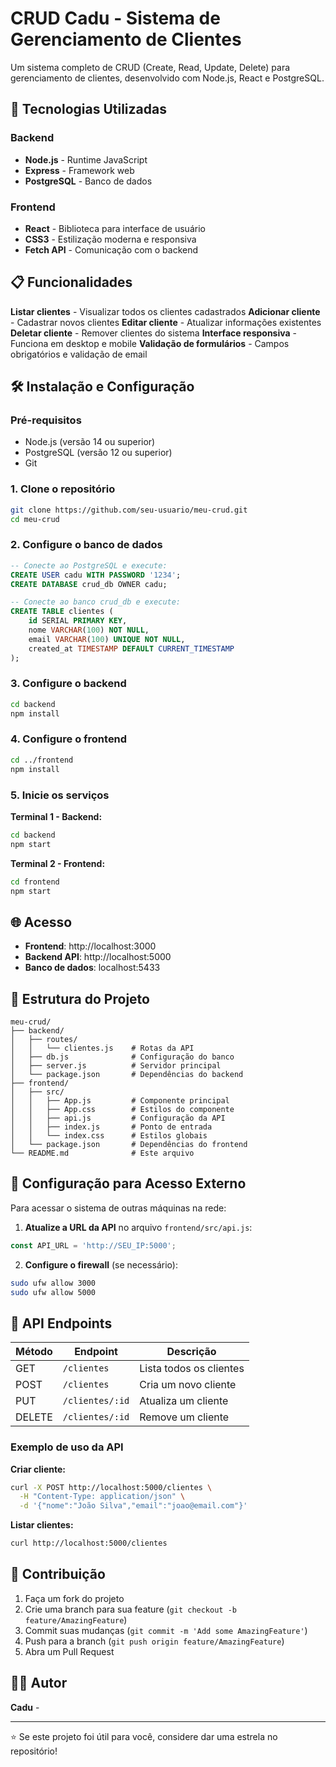 # CRUD Cadu - Sistema de Gerenciamento de Clientes

Um sistema completo de CRUD (Create, Read, Update, Delete) para gerenciamento de clientes, desenvolvido com Node.js, React e PostgreSQL.

## 🚀 Tecnologias Utilizadas

### Backend
- **Node.js** - Runtime JavaScript
- **Express** - Framework web
- **PostgreSQL** - Banco de dados


### Frontend
- **React** - Biblioteca para interface de usuário
- **CSS3** - Estilização moderna e responsiva
- **Fetch API** - Comunicação com o backend

## 📋 Funcionalidades

 **Listar clientes** - Visualizar todos os clientes cadastrados
**Adicionar cliente** - Cadastrar novos clientes
**Editar cliente** - Atualizar informações existentes
 **Deletar cliente** - Remover clientes do sistema
 **Interface responsiva** - Funciona em desktop e mobile
 **Validação de formulários** - Campos obrigatórios e validação de email


## 🛠️ Instalação e Configuração

### Pré-requisitos
- Node.js (versão 14 ou superior)
- PostgreSQL (versão 12 ou superior)
- Git

### 1. Clone o repositório
```bash
git clone https://github.com/seu-usuario/meu-crud.git
cd meu-crud
```

### 2. Configure o banco de dados
```sql
-- Conecte ao PostgreSQL e execute:
CREATE USER cadu WITH PASSWORD '1234';
CREATE DATABASE crud_db OWNER cadu;

-- Conecte ao banco crud_db e execute:
CREATE TABLE clientes (
    id SERIAL PRIMARY KEY,
    nome VARCHAR(100) NOT NULL,
    email VARCHAR(100) UNIQUE NOT NULL,
    created_at TIMESTAMP DEFAULT CURRENT_TIMESTAMP
);
```

### 3. Configure o backend
```bash
cd backend
npm install
```

### 4. Configure o frontend
```bash
cd ../frontend
npm install
```

### 5. Inicie os serviços

**Terminal 1 - Backend:**
```bash
cd backend
npm start
```

**Terminal 2 - Frontend:**
```bash
cd frontend
npm start
```

## 🌐 Acesso

- **Frontend**: http://localhost:3000
- **Backend API**: http://localhost:5000
- **Banco de dados**: localhost:5433

## 📁 Estrutura do Projeto

```
meu-crud/
├── backend/
│   ├── routes/
│   │   └── clientes.js    # Rotas da API
│   ├── db.js              # Configuração do banco
│   ├── server.js          # Servidor principal
│   └── package.json       # Dependências do backend
├── frontend/
│   ├── src/
│   │   ├── App.js         # Componente principal
│   │   ├── App.css        # Estilos do componente
│   │   ├── api.js         # Configuração da API
│   │   ├── index.js       # Ponto de entrada
│   │   └── index.css      # Estilos globais
│   └── package.json       # Dependências do frontend
└── README.md              # Este arquivo
```

## 🔧 Configuração para Acesso Externo

Para acessar o sistema de outras máquinas na rede:

1. **Atualize a URL da API** no arquivo `frontend/src/api.js`:
```javascript
const API_URL = 'http://SEU_IP:5000';
```

2. **Configure o firewall** (se necessário):
```bash
sudo ufw allow 3000
sudo ufw allow 5000
```

## 📝 API Endpoints

| Método | Endpoint | Descrição |
|--------|----------|-----------|
| GET | `/clientes` | Lista todos os clientes |
| POST | `/clientes` | Cria um novo cliente |
| PUT | `/clientes/:id` | Atualiza um cliente |
| DELETE | `/clientes/:id` | Remove um cliente |

### Exemplo de uso da API

**Criar cliente:**
```bash
curl -X POST http://localhost:5000/clientes \
  -H "Content-Type: application/json" \
  -d '{"nome":"João Silva","email":"joao@email.com"}'
```

**Listar clientes:**
```bash
curl http://localhost:5000/clientes
```

## 🤝 Contribuição

1. Faça um fork do projeto
2. Crie uma branch para sua feature (`git checkout -b feature/AmazingFeature`)
3. Commit suas mudanças (`git commit -m 'Add some AmazingFeature'`)
4. Push para a branch (`git push origin feature/AmazingFeature`)
5. Abra um Pull Request



## 👨‍💻 Autor

**Cadu** -

---

⭐ Se este projeto foi útil para você, considere dar uma estrela no repositório!
